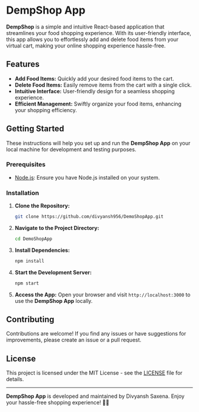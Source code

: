 # DempShop App

**DempShop** is a simple and intuitive React-based application that streamlines your food shopping experience. With its user-friendly interface, this app allows you to effortlessly add and delete food items from your virtual cart, making your online shopping experience hassle-free.

## Features

- **Add Food Items:** Quickly add your desired food items to the cart.
- **Delete Food Items:** Easily remove items from the cart with a single click.
- **Intuitive Interface:** User-friendly design for a seamless shopping experience.
- **Efficient Management:** Swiftly organize your food items, enhancing your shopping efficiency.

## Getting Started

These instructions will help you set up and run the **DempShop App** on your local machine for development and testing purposes.

### Prerequisites

- [Node.js](https://nodejs.org/en/download/): Ensure you have Node.js installed on your system.

### Installation

1. **Clone the Repository:**
   ```sh
   git clone https://github.com/divyansh956/DemoShopApp.git
   ```

2. **Navigate to the Project Directory:**
   ```sh
   cd DemoShopApp
   ```

3. **Install Dependencies:**
   ```sh
   npm install
   ```

4. **Start the Development Server:**
   ```sh
   npm start
   ```

5. **Access the App:**
   Open your browser and visit `http://localhost:3000` to use the **DempShop App** locally.

## Contributing

Contributions are welcome! If you find any issues or have suggestions for improvements, please create an issue or a pull request.

## License

This project is licensed under the MIT License - see the [LICENSE](LICENSE) file for details.

---

**DempShop App** is developed and maintained by Divyansh Saxena. Enjoy your hassle-free shopping experience! 🛒🚀
